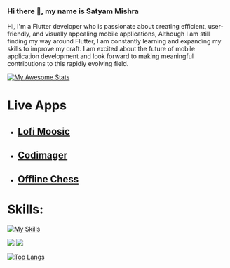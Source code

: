 ### Hi there 👋, my name is **Satyam Mishra**



Hi, I'm a Flutter developer who is passionate about creating efficient, user-friendly, and visually appealing mobile applications, Although I am still finding my way around Flutter, I am constantly learning and expanding my skills to improve my craft. I am excited about the future of mobile application development and look forward to making meaningful contributions to this rapidly evolving field.

[![My Awesome Stats](https://awesome-github-stats.azurewebsites.net/user-stats/MSatyam-Mishra?cardType=github&theme=github-dark&preferLogin=false)](https://git.io/awesome-stats-card)
# Live Apps

 - ## [Lofi Moosic](https://lofi-moosic.web.app/)

 - ## [Codimager](https://codimager.web.app/)

 - ## [Offline Chess](https://offline-chess.web.app/)



# Skills: 
[![My Skills](https://skillicons.dev/icons?i=flutter,dart,firebase,html,python&theme=light)](https://skillicons.dev)

![](https://raw.githubusercontent.com/MSatyam-Mishra/github-stats/master/generated/languages.svg#gh-dark-mode-only)
![](https://raw.githubusercontent.com/MSatyam-Mishra/github-stats/master/generated/languages.svg#gh-light-mode-only)


[![Top Langs](https://github-readme-stats.vercel.app/api/top-langs/?username=MSatyam-Mishra)](https://github.com/anuraghazra/github-readme-stats)



